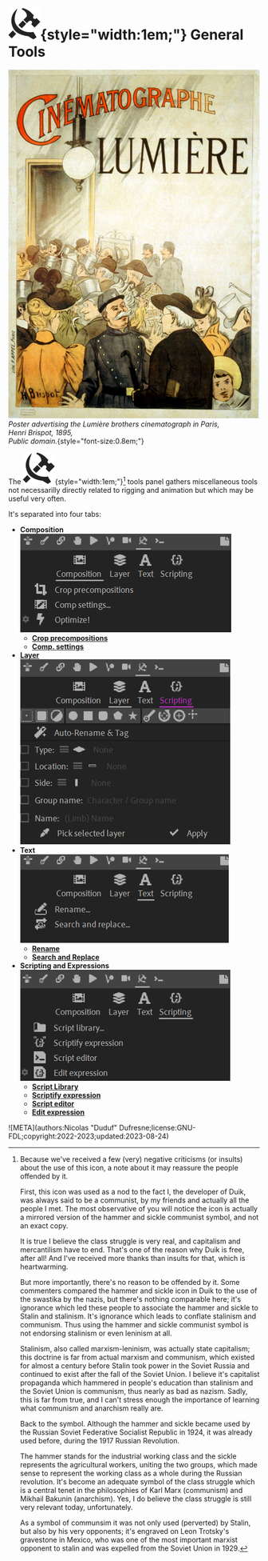 # ![](../../img/duik/icons/tools.svg){style="width:1em;"} General Tools

![](../../img/illustration/Cinematograph_Lumiere_advertisement_1895.jpg)  
*Poster advertising the Lumière brothers cinematograph in Paris,  
Henri Brispot, 1895,  
Public domain.*{style="font-size:0.8em;"}

The ![](../../img/duik/icons/tools.svg){style="width:1em;"}[^communist] tools panel gathers miscellaneous tools not necessarilly directly related to rigging and animation but which may be useful very often.

[^communist]: Because we've received a few (very) negative criticisms (or insults) about the use of this icon, a note about it may reassure the people offended by it.

    First, this icon was used as a nod to the fact I, the developer of Duik, was always said to be a communist, by my friends and actually all the people I met. The most observative of you will notice the icon is actually a mirrored version of the hammer and sickle communist symbol, and not an exact copy.

    It is true I believe the class struggle is very real, and capitalism and mercantilism have to end. That's one of the reason why Duik is free, after all! And I've received more thanks than insults for that, which is heartwarming.

    But more importantly, there's no reason to be offended by it. Some commenters compared the hammer and sickle icon in Duik to the use of the swastika by the nazis, but there's nothing comparable here; it's ignorance which led these people to associate the hammer and sickle to Stalin and stalinism. It's ignorance which leads to conflate stalinism and communism. Thus using the hammer and sickle communist symbol is not endorsing stalinism or even leninism at all.

    Stalinism, also called marxism-leninism, was actually state capitalism; this doctrine is far from actual marxism and communism, which existed for almost a century before Stalin took power in the Soviet Russia and continued to exist after the fall of the Soviet Union. I believe it's capitalist propaganda which hammered in people's education than stalinism and the Soviet Union is communism, thus nearly as bad as nazism. Sadly, this is far from true, and I can't stress enough the importance of learning what communism and anarchism really are.

    Back to the symbol. Although the hammer and sickle became used by the Russian Soviet Federative Socialist Republic in 1924, it was already used before, during the 1917 Russian Revolution.

    The hammer stands for the industrial working class and the sickle represents the agricultural workers, uniting the two groups, which made sense to represent the working class as a whole during the Russian revolution. It's become an adequate symbol of the class struggle which is a central tenet in the philosophies of Karl Marx (communism) and Mikhail Bakunin (anarchism). Yes, I do believe the class struggle is still very relevant today, unfortunately.

    As a symbol of communsim it was not only used (perverted) by Stalin, but also by his very opponents; it's engraved on Leon Trotsky's gravestone in Mexico, who was one of the most important marxist opponent to stalin and was expelled from the Soviet Union in 1929.

It's separated into four tabs:

- **Composition**  
    ![](../../img/duik/tools/comp-tools.png)  
    - [**Crop precompositions**](composition/crop.md)
    - [**Comp. settings**](composition/settings.md)
- [**Layer**](layers.md)  
    ![](../../img/duik/tools/layer-tools.png)
- **Text**  
    ![](../../img/duik/tools/text-tools.png)  
    - [**Rename**](text/rename.md)
    - [**Search and Replace**](text/search-replace.md)
- **Scripting and Expressions**  
    ![](../../img/duik/tools/script-tools.png)  
    - [**Script Library**](scripting/library.md)
    - [**Scriptify expression**](scripting/scriptify-expression.md)
    - [**Script editor**](scripting/script-editor.md)
    - [**Edit expression**](scripting/edit-expression.md)


![META](authors:Nicolas "Duduf" Dufresne;license:GNU-FDL;copyright:2022-2023;updated:2023-08-24)
